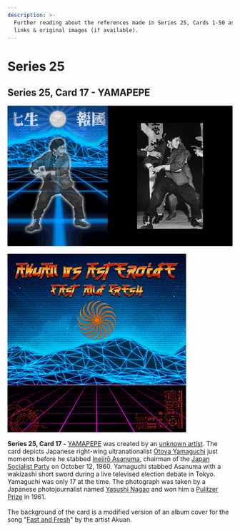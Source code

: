 ```yaml
---
description: >-
  Further reading about the references made in Series 25, Cards 1-50 as well as
  links & original images (if available).
---
```


# Series 25

## Series 25, Card 17 - YAMAPEPE

![](<../../../.gitbook/assets/S25 C17 - YAMAPEPE card and source.jpg>)

![](<../../../.gitbook/assets/S25 C17 - YAMAPEPE (background) copy.jpg>)

**Series 25, Card 17 -** [YAMAPEPE](https://pepe.wtf/asset/YAMAPEPE) was created by an [unknown artist](https://pepe.wtf/artists/1ye1EaLcArtidUSqATkkgzCS4Fj2D4Gpe). The card depicts Japanese right-wing ultranationalist [Otoya Yamaguchi](https://en.wikipedia.org/wiki/Otoya\_Yamaguchi) just moments before he stabbed [Inejirō Asanuma](https://en.wikipedia.org/wiki/Inejir%C5%8D\_Asanuma), chairman of the [Japan Socialist Party](https://en.wikipedia.org/wiki/Japan\_Socialist\_Party) on October 12, 1960. Yamaguchi stabbed Asanuma with a wakizashi short sword during a live televised election debate in Tokyo. Yamaguchi was only 17 at the time. The photograph was taken by a Japanese photojournalist named [Yasushi Nagao](https://en.wikipedia.org/wiki/Yasushi\_Nagao) and won him a [Pulitzer Prize](https://en.wikipedia.org/wiki/Pulitzer\_Prize) in 1961.\
\
The background of the card is a modified version of an album cover for the song "[Fast and Fresh](https://music.apple.com/gb/album/fast-and-fresh-feat-asteroide-single/1483620621)" by the artist Akuan.
